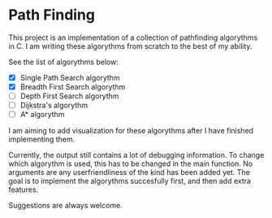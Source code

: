 # Path Finding

This project is an implementation of a collection of pathfinding algorythms in C. I am writing these algorythms from scratch to the best of my ability. 

See the list of algorythms below:

- [x]  Single Path Search algorythm
- [x]  Breadth First Search algorythm
- [ ]  Depth First Search algorythm
- [ ]  Dijkstra's algorythm
- [ ]  A* algorythm

I am aiming to add visualization for these algorythms after I have finished implementing them.

Currently, the output still contains a lot of debugging information. To change which algorythm is used, this has to be changed in the main function. No arguments are any userfriendliness of the kind has been added yet. The goal is to implement the algorythms succesfully first, and then add extra features.

Suggestions are always welcome.
